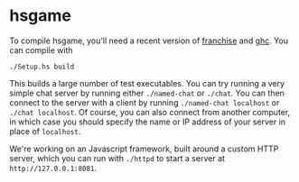 hsgame
======

To compile hsgame, you'll need a recent version of
[franchise](http://franchise.abridgegame.org) and
[ghc](http://haskell.org/ghc).  You can compile with

    ./Setup.hs build

This builds a large number of test executables.  You can try running a
very simple chat server by running either `./named-chat` or `./chat`.
You can then connect to the server with a client by running
`./named-chat localhost` or `./chat localhost`.  Of course, you can
also connect from another computer, in which case you should specify
the name or IP address of your server in place of `localhost`.

We're working on an Javascript framework, built around a custom
HTTP server, which you can run with `./httpd` to start a server
at `http://127.0.0.1:8081`.